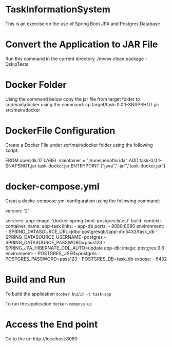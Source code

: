 # TaskInformationSystem
This is an exercise on the use of Spring Boot JPA and Postgres Database

# Convert the Application to JAR File
  Run this command in the current directory
  ./mvnw clean package -DskipTests
  
# Docker Folder
Using the command below copy the jar file from target folder to src\main\docker using the command:
cp target/task-0.0.1-SNAPSHOT.jar src/main/docker

# DockerFile Configuration
Create a Docker File under scr\main\docker folder using the following script:

FROM openjdk:17
LABEL maintainer = "jhunelpenaflorida"
ADD task-0.0.1-SNAPSHOT.jar task-docker.jar
ENTRYPOINT ["java","-jar","task-docker.jar"]

# docker-compose.yml

Creat a docke-compose.yml configuration using the following command:

version: '2'

services:
  app:
    image: 'docker-spring-boot-postgres:latest'
    build:
      context: .
    container_name: app-task
    links:
      - app-db
    ports:
      - 8080:8080
    environment:
      - SPRING_DATASOURCE_URL=jdbc:postgresql://app-db:5432/task_db
      - SPRING_DATASOURCE_USERNAME=postgres
      - SPRING_DATASOURCE_PASSWORD=pass123
      - SPRING_JPA_HIBERNATE_DDL_AUTO=update
  app-db:
    image: postgres:9.6
    environment:
      - POSTGRES_USER=postgres
      - POSTGRES_PASSWORD=pass123
      - POSTGRES_DB=task_db
    expose:
      - 5432
      
# Build and Run
To build the application
`docker build -t task-app`

To run the application
`docker-compose up`

# Access the End point
Go to the url http://localhost:8080

